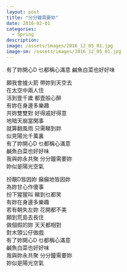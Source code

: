 ```yaml
---
layout: post
title: "分分鐘需要妳"
date: 2016-02-01
categories:
  - Spring
description: 
image: /assets/images/2016_12_05_01.jpg
image-sm: /assets/images/2016_12_05_01.jpg
---
```

有了妳開心D 乜都稱心滿意 鹹魚白菜也好好味  

願我會摣火箭 帶妳到天空去  
在太空中兩人住  
活到壹千歲 都壹般心醉  
有妳在身邊多樂趣  
共妳雙雙對 好得戚好得意  
地暗天崩當閑事  
就算翻風雨 只需睇到妳  
似見陽光千萬裏  
有了妳開心D 乜都稱心滿意  
鹹魚白菜也好好味  
我與妳永共聚 分分鐘需要妳  
妳似是陽光空氣  


扮靚D皆因妳 癲癲地皆因妳  
為妳甘心作傻事  
扮下猩猩叫 睇到乜都笑  
有妳在身邊多樂趣  
若有朝失左妳 花開都不美  
願到荒島去長住  
做個假的妳 天天都相對  
對木頭公仔做戲  
有了妳開心D 乜都稱心滿意  
鹹魚白菜也好好味  
我與妳永共聚 分分鐘需要妳  
妳似是陽光空氣  